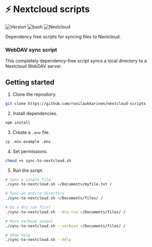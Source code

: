 # ⚡ Nextcloud scripts

 ![Version](https://img.shields.io/badge/version-1.0.0-blue?style=for-the-badge) ![bash](https://img.shields.io/badge/bash-%23121011.svg?style=for-the-badge&color=%23222222&logo=gnu-bash&logoColor=white) ![Nextcloud](https://img.shields.io/badge/Nextcloud-%2300A2FF.svg?style=for-the-badge&logo=nextcloud&logoColor=white)

Dependency free scripts for syncing files to Nextcloud.

### WebDAV sync script

This completely dependency-free script syncs a local directory to a Nextcloud WebDAV server.

## Getting started

1. Clone the repository.

```bash
git clone https://github.com/ronilaukkarinen/nextcloud-scripts
```

2. Install dependencies.

```bash
npm install
```

3. Create a `.env` file.

```bash
cp .env.example .env
```

4. Set permissions.

```bash
chmod +x sync-to-nextcloud.sh
```

5. Run the script.

```bash
# Sync a single file
./sync-to-nextcloud.sh ~/Documents/myfile.txt /

# Sync an entire directory
./sync-to-nextcloud.sh ~/Documents/files/ /

# Do a dry run first
./sync-to-nextcloud.sh --dry-run ~/Documents/files/ /

# More verbose output
./sync-to-nextcloud.sh --verbose ~/Documents/files/ /

# Show help
./sync-to-nextcloud.sh --help
```
